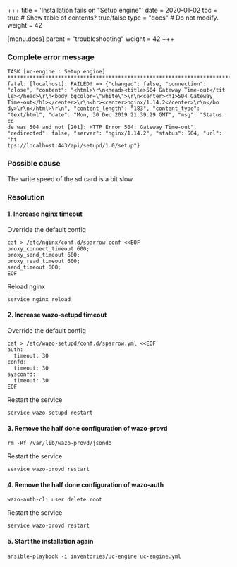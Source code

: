 +++
title = 'Installation fails on "Setup engine"'
date = 2020-01-02
toc = true  # Show table of contents? true/false
type = "docs"  # Do not modify.
weight = 42

[menu.docs]
  parent = "troubleshooting"
  weight = 42
+++
### Complete error message
```
TASK [uc-engine : Setup engine] *****************************************************************************************************
fatal: [localhost]: FAILED! => {"changed": false, "connection": "close", "content": "<html>\r\n<head><title>504 Gateway Time-out</tit
le></head>\r\n<body bgcolor=\"white\">\r\n<center><h1>504 Gateway Time-out</h1></center>\r\n<hr><center>nginx/1.14.2</center>\r\n</bo
dy>\r\n</html>\r\n", "content_length": "183", "content_type": "text/html", "date": "Mon, 30 Dec 2019 21:39:29 GMT", "msg": "Status co
de was 504 and not [201]: HTTP Error 504: Gateway Time-out", "redirected": false, "server": "nginx/1.14.2", "status": 504, "url": "ht
tps://localhost:443/api/setupd/1.0/setup"}
```
### Possible cause
The write speed of the sd card is a bit slow.

### Resolution
#### 1. Increase nginx timeout

Override the default config
```
cat > /etc/nginx/conf.d/sparrow.conf <<EOF
proxy_connect_timeout 600;
proxy_send_timeout 600;
proxy_read_timeout 600;
send_timeout 600;
EOF
```
Reload nginx
```
service nginx reload
```

#### 2. Increase wazo-setupd timeout

Override the default config
```
cat > /etc/wazo-setupd/conf.d/sparrow.yml <<EOF
auth:
  timeout: 30
confd:
  timeout: 30
sysconfd:
  timeout: 30
EOF
```
Restart the service
```
service wazo-setupd restart
```
#### 3. Remove the half done configuration of wazo-provd
```
rm -Rf /var/lib/wazo-provd/jsondb
```
Restart the service
```
service wazo-provd restart
```
#### 4. Remove the half done configuration of wazo-auth
```
wazo-auth-cli user delete root
```
Restart the service
```
service wazo-provd restart
```
#### 5. Start the installation again
```
ansible-playbook -i inventories/uc-engine uc-engine.yml
```
